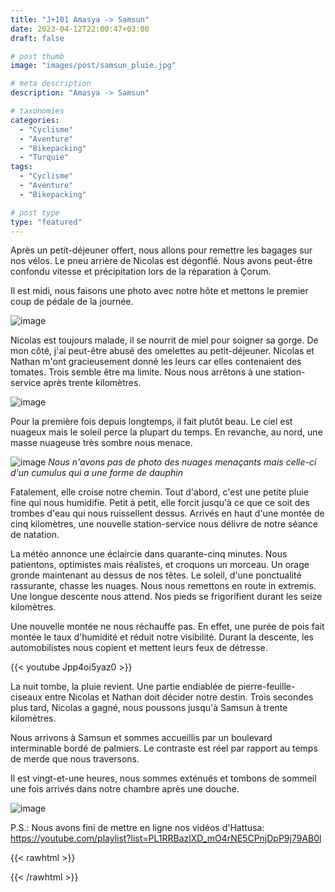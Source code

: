 ```yaml
---
title: "J+101 Amasya -> Samsun"
date: 2023-04-12T22:00:47+03:00
draft: false

# post thumb
image: "images/post/samsun_pluie.jpg"

# meta description
description: "Amasya -> Samsun"

# taxonomies
categories:
  - "Cyclisme" 
  - "Aventure" 
  - "Bikepacking"
  - "Turquie" 
tags:
  - "Cyclisme" 
  - "Aventure" 
  - "Bikepacking" 

# post type
type: "featured"
---
```


Après un petit-déjeuner offert, nous allons pour remettre les bagages sur nos vélos. Le pneu arrière de Nicolas est dégonflé. Nous avons peut-être confondu vitesse et précipitation lors de la réparation à Çorum. 

Il est midi, nous faisons une photo avec notre hôte et mettons le premier coup de pédale de la journée. 

![image](../../images/post/samsun_hotel.jpg)

Nicolas est toujours malade, il se nourrit de miel pour soigner sa gorge. De mon côté, j'ai peut-être abusé des omelettes au petit-déjeuner. Nicolas et Nathan m'ont gracieusement donné les leurs car elles contenaient des tomates. Trois semble être ma limite. Nous nous arrêtons à une station-service après trente kilomètres. 

![image](../../images/post/samsun_miel.jpg)

Pour la première fois depuis longtemps, il fait plutôt beau. Le ciel est nuageux mais le soleil perce la plupart du temps. En revanche, au nord, une masse nuageuse très sombre nous menace. 

![image](../../images/post/samsun_dauphin.jpg)
_Nous n'avons pas de photo des nuages menaçants mais celle-ci d'un cumulus qui a une forme de dauphin_

Fatalement, elle croise notre chemin. Tout d'abord, c'est une petite pluie fine qui nous humidifie. Petit à petit, elle forcit jusqu'à ce que ce soit des trombes d'eau qui nous ruissellent dessus. Arrivés en haut d'une montée de cinq kilomètres, une nouvelle station-service nous délivre de notre séance de natation. 

La météo annonce une éclaircie dans quarante-cinq minutes. Nous patientons, optimistes mais réalistes, et croquons un morceau. Un orage gronde maintenant au dessus de nos têtes. Le soleil, d'une ponctualité rassurante, chasse les nuages. Nous nous remettons en route in extremis. Une longue descente nous attend. Nos pieds se frigorifient durant les seize kilomètres.

Une nouvelle montée ne nous réchauffe pas. En effet, une purée de pois fait montée le taux d'humidité et réduit notre visibilité. Durant la descente, les automobilistes nous copient et mettent leurs feux de détresse. 

{{< youtube Jpp4oi5yaz0 >}} 

La nuit tombe, la pluie revient. Une partie endiablée de pierre-feuille-ciseaux entre Nicolas et Nathan doit décider notre destin. Trois secondes plus tard, Nicolas a gagné, nous poussons jusqu'à Samsun à trente kilomètres. 

Nous arrivons à Samsun et sommes accueillis par un boulevard interminable bordé de palmiers. Le contraste est réel par rapport au temps de merde que nous traversons. 

Il est vingt-et-une heures, nous sommes exténués et tombons de sommeil une fois arrivés dans notre chambre après une douche. 

![image](../../images/post/samsun_crasse.jpg)

P.S.: Nous avons fini de mettre en ligne nos vidéos d'Hattusa: https://youtube.com/playlist?list=PL1RRBazlXD_mO4rNE5CPnjDpP9j79AB0l

{{< rawhtml >}} 
<div class="strava-embed-placeholder" data-embed-type="activity" data-embed-id="8879238302"></div><script src="https://strava-embeds.com/embed.js"></script>
{{< /rawhtml >}}
